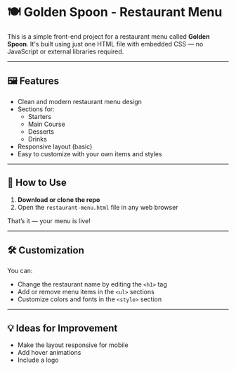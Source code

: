 # 🍽 Golden Spoon - Restaurant Menu

This is a simple front-end project for a restaurant menu called **Golden Spoon**. It's built using just one HTML file with embedded CSS — no JavaScript or external libraries required.

---

## 🖼️ Features

- Clean and modern restaurant menu design
- Sections for:
  - Starters
  - Main Course
  - Desserts
  - Drinks
- Responsive layout (basic)
- Easy to customize with your own items and styles

---

## 🚀 How to Use

1. **Download or clone the repo**
2. Open the `restaurant-menu.html` file in any web browser

That’s it — your menu is live!

---

## 🛠️ Customization

You can:
- Change the restaurant name by editing the `<h1>` tag
- Add or remove menu items in the `<ul>` sections
- Customize colors and fonts in the `<style>` section

---

## 💡 Ideas for Improvement

- Make the layout responsive for mobile
- Add hover animations
- Include a logo

